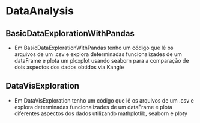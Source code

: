 # DataAnalysis
## BasicDataExplorationWithPandas
* Em BasicDataExplorationWithPandas tenho um código que lê os arquivos de um .csv e explora determinadas funcionalizades de um dataFrame e plota um ploxplot usando seaborn
para a comparação de dois aspectos dos dados obtidos via Kangle 

## DataVisExploration
* Em DataVisExploration tenho um código que lê os arquivos de um .csv e explora determinadas funcionalizades de um dataFrame e plota diferentes aspectos dos dados
  utilizando mathplotlib, seaborn e ploty
